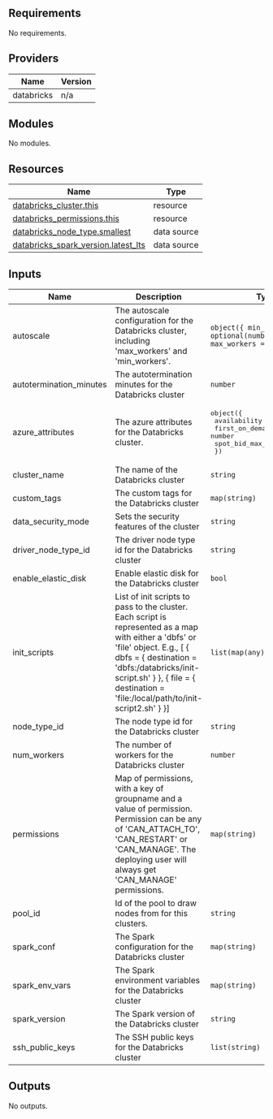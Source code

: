 ## Requirements

No requirements.

## Providers

| Name | Version |
|------|---------|
| databricks | n/a |

## Modules

No modules.

## Resources

| Name | Type |
|------|------|
| [databricks_cluster.this](https://registry.terraform.io/providers/databricks/databricks/latest/docs/resources/cluster) | resource |
| [databricks_permissions.this](https://registry.terraform.io/providers/databricks/databricks/latest/docs/resources/permissions) | resource |
| [databricks_node_type.smallest](https://registry.terraform.io/providers/databricks/databricks/latest/docs/data-sources/node_type) | data source |
| [databricks_spark_version.latest_lts](https://registry.terraform.io/providers/databricks/databricks/latest/docs/data-sources/spark_version) | data source |

## Inputs

| Name | Description | Type | Required |
|------|-------------|------|:--------:|
| autoscale | The autoscale configuration for the Databricks cluster, including 'max\_workers' and 'min\_workers'. | `object({ min_workers = optional(number), max_workers = number })` | no |
| autotermination\_minutes | The autotermination minutes for the Databricks cluster | `number` | no |
| azure\_attributes | The azure attributes for the Databricks cluster. | <pre>object({<br>    availability       = string<br>    first_on_demand    = number<br>    spot_bid_max_price = number<br>  })</pre> | no |
| cluster\_name | The name of the Databricks cluster | `string` | yes |
| custom\_tags | The custom tags for the Databricks cluster | `map(string)` | no |
| data\_security\_mode | Sets the security features of the cluster | `string` | no |
| driver\_node\_type\_id | The driver node type id for the Databricks cluster | `string` | no |
| enable\_elastic\_disk | Enable elastic disk for the Databricks cluster | `bool` | yes |
| init\_scripts | List of init scripts to pass to the cluster. Each script is represented as a map with either a 'dbfs' or 'file' object. E.g., [ { dbfs = { destination = 'dbfs:/databricks/init-script.sh' } }, { file = { destination = 'file:/local/path/to/init-script2.sh' } }] | `list(map(any))` | no |
| node\_type\_id | The node type id for the Databricks cluster | `string` | no |
| num\_workers | The number of workers for the Databricks cluster | `number` | no |
| permissions | Map of permissions, with a key of groupname and a value of permission. Permission can be any of 'CAN\_ATTACH\_TO', 'CAN\_RESTART' or 'CAN\_MANAGE'. The deploying user will always get 'CAN\_MANAGE' permissions. | `map(string)` | no |
| pool\_id | Id of the pool to draw nodes from for this clusters. | `string` | yes |
| spark\_conf | The Spark configuration for the Databricks cluster | `map(string)` | yes |
| spark\_env\_vars | The Spark environment variables for the Databricks cluster | `map(string)` | no |
| spark\_version | The Spark version of the Databricks cluster | `string` | yes |
| ssh\_public\_keys | The SSH public keys for the Databricks cluster | `list(string)` | no |

## Outputs

No outputs.
